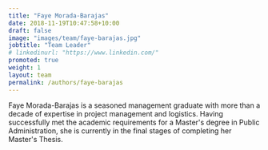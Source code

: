 ```yaml
---
title: "Faye Morada-Barajas"
date: 2018-11-19T10:47:58+10:00
draft: false
image: "images/team/faye-barajas.jpg"
jobtitle: "Team Leader"
# linkedinurl: "https://www.linkedin.com/"
promoted: true
weight: 1
layout: team
permalink: /authors/faye-barajas
---
```



Faye Morada-Barajas is a seasoned management graduate with more than a decade of expertise in project management and logistics. Having successfully met the academic requirements for a Master's degree in Public Administration, she is currently in the final stages of completing her Master's Thesis.






